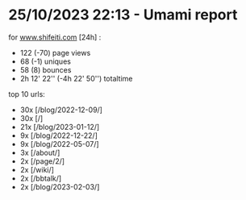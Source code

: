 # 25/10/2023 22:13 - Umami report
for www.shifeiti.com [24h] :

 - 122 (-70) page views
 - 68 (-1) uniques
 - 58 (8) bounces
 - 2h 12' 22'' (-4h 22' 50'') totaltime


top 10 urls:
 - 30x [/blog/2022-12-09/]
 - 30x [/]
 - 21x [/blog/2023-01-12/]
 - 9x [/blog/2022-12-22/]
 - 9x [/blog/2022-05-07/]
 - 3x [/about/]
 - 2x [/page/2/]
 - 2x [/wiki/]
 - 2x [/bbtalk/]
 - 2x [/blog/2023-02-03/]


